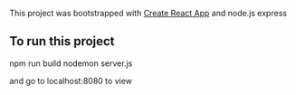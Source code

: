 This project was bootstrapped with [Create React App](https://github.com/facebook/create-react-app) and node.js express

## To run this project

npm run build 
nodemon server.js

and go to localhost:8080 to view
